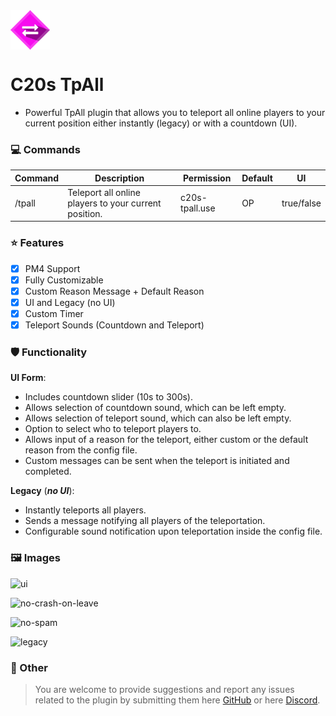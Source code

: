 <img src="https://github.com/creeperplayer20/C20s-TPALL/blob/main/icon.png" alt="C20s TpAll logo" title="C20s TpAll" align="center">

# C20s TpAll
* Powerful TpAll plugin that allows you to teleport all online players to your current position either instantly (legacy) or with a countdown (UI).

### 💻 Commands
|**Command**|**Description**|**Permission**|**Default**|**UI**|
|-----------|---------------|--------------|-----------|-------------|
|/tpall|Teleport all online players to your current position.|c20s-tpall.use|OP|true/false|

### ⭐ Features
- [X] PM4 Support
- [X] Fully Customizable
- [x] Custom Reason Message + Default Reason
- [X] UI and Legacy (no UI)
- [x] Custom Timer
- [X] Teleport Sounds (Countdown and Teleport)

### 🛡️ Functionality

**UI Form**:
* Includes countdown slider (10s to 300s).
* Allows selection of countdown sound, which can be left empty.
* Allows selection of teleport sound, which can also be left empty.
* Option to select who to teleport players to.
* Allows input of a reason for the teleport, either custom or the default reason from the config file.
* Custom messages can be sent when the teleport is initiated and completed.

**Legacy** (***no UI***):
* Instantly teleports all players.
* Sends a message notifying all players of the teleportation.
* Configurable sound notification upon teleportation inside the config file.

### 🖼️ Images
![ui](https://user-images.githubusercontent.com/42560781/235523968-c0725e73-15d7-468c-9946-e409cb0f1715.gif)

![no-crash-on-leave](https://user-images.githubusercontent.com/42560781/235527866-203fdfbf-2eef-4b18-b0a9-566b2cb2beab.gif)

![no-spam](https://user-images.githubusercontent.com/42560781/235529302-eefa68ad-1f46-41c2-85fe-78be514cc642.gif)

![legacy](https://user-images.githubusercontent.com/42560781/235530000-40f55cca-3753-46b8-bf70-e426d1f1ae81.gif)

### 🔮 Other
> You are welcome to provide suggestions and report any issues related to the plugin by submitting them here [GitHub](https://github.com/creeperplayer20/C20s-TPALL/issues) or here [Discord](https://discord.gg/dmrBe8eUDJ).
